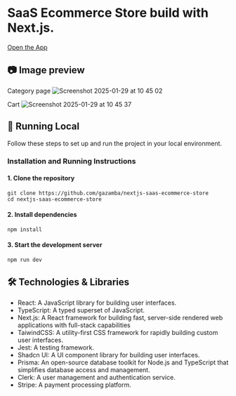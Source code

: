 # SaaS Ecommerce Store build with Next.js.

[Open the App](https://nextjs-saas-ecommerce-store-beige.vercel.app)

## 📷 Image preview

Category page
![Screenshot 2025-01-29 at 10 45 02](https://github.com/user-attachments/assets/8c40e884-8889-424d-903a-4125c21e610a)

Cart
![Screenshot 2025-01-29 at 10 45 37](https://github.com/user-attachments/assets/0f42d27c-c98e-44ad-b791-6be4f18e5989)

## 🚀 Running Local

Follow these steps to set up and run the project in your local environment.

### Installation and Running Instructions
#### 1. Clone the repository
```
git clone https://github.com/gazamba/nextjs-saas-ecommerce-store
cd nextjs-saas-ecommerce-store
```
#### 2. Install dependencies
```
npm install
```
#### 3. Start the development server
```
npm run dev
```
## 🛠️ Technologies & Libraries
- React: A JavaScript library for building user interfaces.
- TypeScript: A typed superset of JavaScript.
- Next.js: A React framework for building fast, server-side rendered web applications with full-stack capabilities
- TaiwindCSS: A utility-first CSS framework for rapidly building custom user interfaces.
- Jest: A testing framework.
- Shadcn UI: A UI component library for building user interfaces.
- Prisma: An open-source database toolkit for Node.js and TypeScript that simplifies database access and management.
- Clerk: A user management and authentication service.
- Stripe: A payment processing platform.
